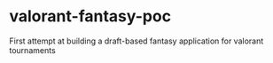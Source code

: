 # valorant-fantasy-poc
First attempt at building a draft-based fantasy application for valorant tournaments

